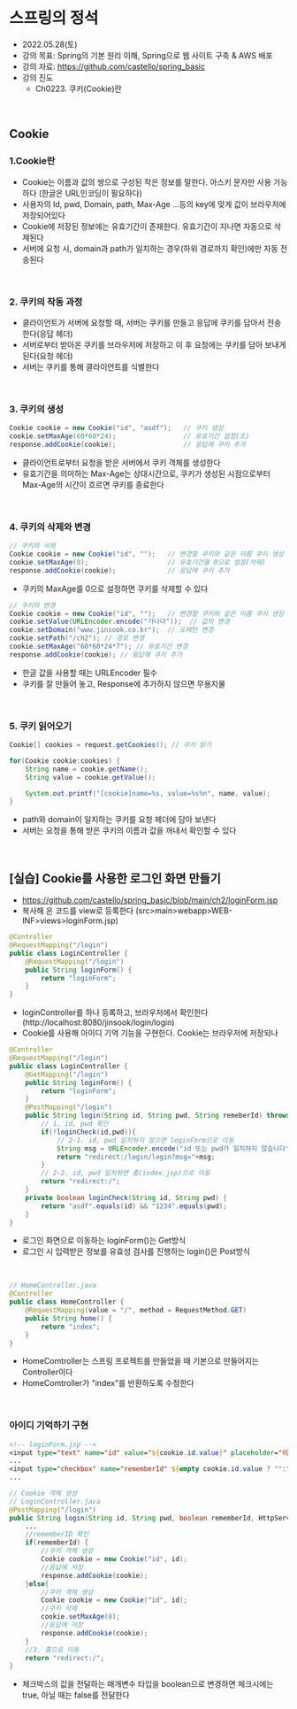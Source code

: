 
# 스프링의 정석
- 2022.05.28(토)
- 강의 목표: Spring의 기본 원리 이해, Spring으로 웹 사이트 구축 & AWS 배포
- 강의 자료: https://github.com/castello/spring_basic
- 강의 진도 
	- Ch0223. 쿠키(Cookie)란

<br>

## Cookie
### 1.Cookie란
- Cookie는 이름과 값의 쌍으로 구성된 작은 정보를 말한다. 아스키 문자만 사용 가능하다 (한글은 URL인코딩이 필요하다)
- 사용자의 Id, pwd, Domain, path, Max-Age ...등의 key에 맞게 값이 브라우저에 저장되어있다
- Cookie에 저장된 정보에는 유효기간이 존재한다. 유효기간이 지나면 자동으로 삭제된다
- 서버에 요청 시, domain과 path가 일치하는 경우(하위 경로까지 확인)에만 자동 전송된다
 
<br>

### 2. 쿠키의 작동 과정 
- 클라이언트가 서버에 요청할 때, 서버는 쿠키를 만들고 응답에 쿠키를 담아서 전송한다(응답 헤더)
- 서버로부터 받아온 쿠키를 브라우저에 저장하고 이 후 요청에는 쿠키를 담아 보내게된다(요청 헤더)
- 서버는 쿠키를 통해 클라이언트를 식별한다

<br>

### 3. 쿠키의 생성
```java
Cookie cookie = new Cookie("id", "asdf");	// 쿠키 생성
cookie.setMaxAge(60*60*24);					// 유효기간 설정(초)
response.addCookie(cookie);					// 응답에 쿠키 추가
```
- 클라이언트로부터 요청을 받은 서버에서 쿠키 객체를 생성한다
- 유효기간을 의미하는 Max-Age는 상대시간으로, 쿠키가 생성된 시점으로부터 Max-Age의 시간이 흐르면 쿠키를 종료한다

<br>

### 4. 쿠키의 삭제와 변경 
```java
// 쿠키의 삭제
Cookie cookie = new Cookie("id", "");	// 변경할 쿠키와 같은 이름 쿠키 생성
cookie.setMaxAge(0);					// 유효기간을 0으로 설정(삭제)
response.addCookie(cookie);				// 응답에 쿠키 추가
```	
- 쿠키의 MaxAge를 0으로 설정하면 쿠키를 삭제할 수 있다

```java
// 쿠키의 변경
Cookie cookie = new Cookie("id", "");	// 변경할 쿠키와 같은 이름 쿠키 생성
cookie.setValue(URLEncoder.encode("가나다"));  // 값의 변경
cookie.setDomain("www.jinsook.co.kr");	// 도메인 변경
cookie.setPath("/ch2");	// 경로 변경
cookie.setMaxAge("60*60*24*7"); // 유효기간 변경
response.addCookie(cookie); // 응답에 쿠키 추가
```
- 한글 값을 사용할 때는 URLEncoder 필수
- 쿠키를 잘 만들어 놓고, Response에 추가하지 않으면 무용지물


<br>


### 5. 쿠키 읽어오기
```java
Cookie[] cookies = request.getCookies(); // 쿠키 읽기

for(Cookie cookie:cookies) {
	String name = cookie.getName();
	String value = cookie.getValue();

	System.out.printf("[cookie]name=%s, value=%s%n", name, value);
}
```
- path와 domain이 일치하는 쿠키를 요청 헤더에 담아 보낸다
- 서버는 요청을 통해 받은 쿠키의 이름과 값을 꺼내서 확인할 수 있다



<br>

## [실습] Cookie를 사용한 로그인 화면 만들기
- https://github.com/castello/spring_basic/blob/main/ch2/loginForm.jsp
- 복사해 온 코드를 view로 등록한다 (src>main>webapp>WEB-INF>views>loginForm.jsp)

```java
@Controller
@RequestMapping("/login")
public class LoginController {
	@RequestMapping("/login")
	public String loginForm() {
		return "loginForm";
	}
}
```
- loginController를 하나 등록하고, 브라우저에서 확인한다 (http://localhost:8080/jinsook/login/login)
- Cookie를 사용해 아이디 기억 기능을 구현한다. Cookie는 브라우저에 저장되나

```java
@Controller
@RequestMapping("/login")
public class LoginController {
	@GetMapping("/login")
	public String loginForm() {
		return "loginForm";
	}
	@PostMapping("/login")
	public String login(String id, String pwd, String remeberId) throws Exception {
		// 1. id, pwd 확인 
		if(!loginCheck(id,pwd)){
			// 2-1. id, pwd 일치하지 않으면 loginForm으로 이동
			String msg = URLEncoder.encode("id 또는 pwd가 일치하지 않습니다", "utf-8");
			return "redirect:/login/login?msg="+msg;
		}
		// 2-2. id, pwd 일치하면 홈(index.jsp)으로 이동 
		return "redirect:/";
	}
	private boolean loginCheck(String id, String pwd) {
		return "asdf".equals(id) && "1234".equals(pwd);
	}
}
```
- 로그인 화면으로 이동하는 loginForm()는 Get방식 
- 로그인 시 입력받은 정보를 유효성 검사를 진행하는 login()은 Post방식

<br>

```java
// HomeController.java
@Controller
public class HomeController {
	@RequestMapping(value = "/", method = RequestMethod.GET)
	public String home() {
		return "index";
	}
}	
```
- HomeComtroller는 스프링 프로젝트를 만들었을 때 기본으로 만들어지는 Controller이다 
- HomeComtroller가 "index"를 반환하도록 수정한다

<br>


### 아이디 기억하기 구현
```jsp
<!-- loginForm.jsp -->
<input type="text" name="id" value="${cookie.id.value}" placeholder="이메일 입력" autofocus>
...
<input type="checkbox" name="rememberId" ${empty cookie.id.value ? "":"checked"}>
...
```
```java
// Cookie 객체 생성
// LoginController.java
@PostMapping("/login")
public String login(String id, String pwd, boolean rememberId, HttpServeletResponse response) throws Exception {
	...
	//rememberID 확인
	if(rememberId) {
		//쿠키 객체 생성
		Cookie cookie = new Cookie("id", id);
		//응답에 저장
		response.addCookie(cookie);
	}else{
		//쿠키 객체 생성
		Cookie cookie = new Cookie("id", id);
		//쿠키 삭제
		cookie.setMaxAge(0);	
		//응답에 저장
		response.addCookie(cookie);
	}
	//3. 홈으로 이동
	return "redirect:/";
}
```
- 체크박스의 값을 전달하는 매개변수 타입을 boolean으로 변경하면 체크시에는 true, 아닐 때는 false를 전달한다